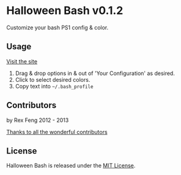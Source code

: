 # Halloween Bash v0.1.2

Customize your bash PS1 config & color.

## Usage

[Visit the site](http://xta.github.io/HalloweenBash/)

1. Drag & drop options in & out of 'Your Configuration' as desired.
2. Click to select desired colors.
3. Copy text into `~/.bash_profile`

## Contributors

by Rex Feng 2012 - 2013

[Thanks to all the wonderful contributors](https://github.com/xta/HalloweenBash/graphs/contributors)

## License

Halloween Bash is released under the [MIT License](http://www.opensource.org/licenses/MIT).
